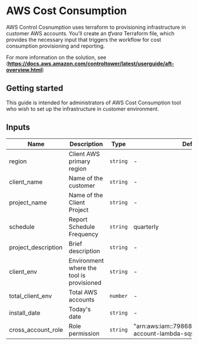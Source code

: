 # AWS Cost Consumption
AWS Control Cosnumption uses terraform to provisioning infrastructure in customer AWS accounts. You'll create an *tfvara* Terraform file, which provides the necessary input that triggers the workflow for cost consumption provisioning and reporting.

For more information on the solution, see (**https://docs.aws.amazon.com/controltower/latest/userguide/aft-overview.html**)

## Getting started

This guide is intended for administrators of AWS Cost Consumption tool who wish to set up the infrastructure in customer environment. 

## Inputs

| Name | Description | Type | Default | Required |
|------|-------------|------|---------|:--------:|
| region | Client AWS primary region | `string` | - | yes |
| client_name | Name of the customer | `string` | - | yes |
| project_name | Name of the Client Project | `string` | - | yes |
| schedule | Report Schedule Frequency | `string` | quarterly | yes |
| project_description | Brief description | `string` | - | yes |
| client_env | Environment where the tool is provisioned | `string` | - | yes |
| total_client_env | Total AWS accounts | `number` | - | yes |
| install_date | Today's date | `string` | - | no |
| cross_account_role | Role permission | `string` | "arn:aws:iam::798680644831:role/cross-account-lambda-sqs-role"  | yes |